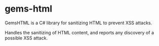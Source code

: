 gems-html
=========

GemsHTML is a C# library for sanitizing HTML to prevent XSS attacks.

Handles the sanitizing of HTML content, and reports any discovery of a possible XSS attack.